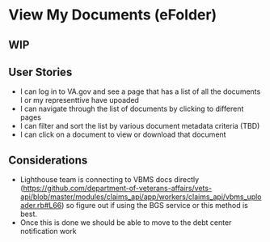 # View My Documents (eFolder)

## WIP

## User Stories

- I can log in to VA.gov and see a page that has a list of all the documents I or my representtive have upoaded
- I can navigate through the list of documents by clicking to different pages
- I can filter and sort the list by various document metadata criteria (TBD)
- I can click on a document to view or download that document

## Considerations

- Lighthouse team is connecting to VBMS docs directly (https://github.com/department-of-veterans-affairs/vets-api/blob/master/modules/claims_api/app/workers/claims_api/vbms_uploader.rb#L66) so figure out if using the BGS service or this method is best.
- Once this is done we should be able to move to the debt center notification work
